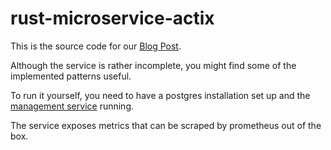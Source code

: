 # rust-microservice-actix
This is the source code for our [Blog Post](https://.).

Although the service is rather incomplete, you might find some of the implemented patterns useful.

To run it yourself, you need to have a postgres installation set up and the [management service](https://.) running.

The service exposes metrics that can be scraped by prometheus out of the box.